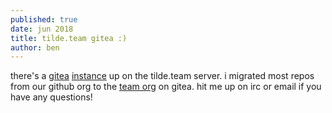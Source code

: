 ```yaml
---
published: true
date: jun 2018
title: tilde.team gitea :)
author: ben
---
```


there's a [gitea](https://gitea.io) [instance](https://tildegit.org) up on the tilde.team server. i migrated most repos from our github org to the [team org](https://tildegit.org/team) on gitea. hit me up on irc or email if you have any questions!
